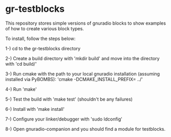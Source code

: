 # gr-testblocks
This repository stores simple versions of gnuradio blocks to show examples of how to create various block types.


To install, follow the steps below:

1-) cd to the gr-testblocks directory

2-) Create a build directory with 'mkdir build' and move into the directory with 'cd build/'

3-) Run cmake with the path to your local gnuradio installation (assuming installed via PyBOMBS):
	'cmake -DCMAKE_INSTALL_PREFIX=<path-to-target> ../'

4-) Run 'make'

5-) Test the build with 'make test' (shouldn't be any failures)

6-) Install with 'make install'

7-) Configure your linker/debugger with 'sudo ldconfig'

8-) Open gnuradio-companion and you should find a module for testblocks.
